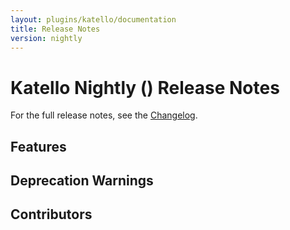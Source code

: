 ```yaml
---
layout: plugins/katello/documentation
title: Release Notes
version: nightly
---
```


# Katello Nightly () Release Notes

For the full release notes, see the [Changelog](https://github.com/Katello/katello/blob/master/CHANGELOG.md).

## Features

## Deprecation Warnings

## Contributors


